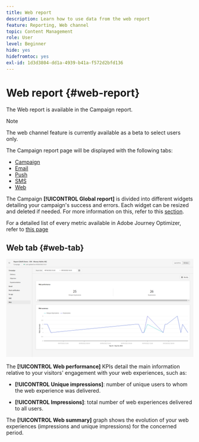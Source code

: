 ```yaml
---
title: Web report
description: Learn how to use data from the web report
feature: Reporting, Web channel
topic: Content Management
role: User
level: Beginner
hide: yes
hidefromtoc: yes
exl-id: 1d3d3804-dd1a-4939-b41a-f572d2bfd136
---
```

# Web report {#web-report}

The Web report is available in the Campaign report.

>[!NOTE]
>
>The web channel feature is currently available as a beta to select users only.

The Campaign report page will be displayed with the following tabs:

* [Campaign](../reports/campaign-global-report.md#campaign-live)
* [Email](../reports/campaign-global-report.md#email-live)
* [Push](../reports/campaign-global-report.md#push-live)
* [SMS](../reports/campaign-global-report.md#sms-live)
* [Web](#web-tab)

The Campaign **[!UICONTROL Global report]** is divided into different widgets detailing your campaign's success and errors. Each widget can be resized and deleted if needed. For more information on this, refer to this [section](../reports/global-report.md#modify-dashboard).

For a detailed list of every metric available in Adobe Journey Optimizer, refer to [this page](../reports/global-report.md#list-of-components-global.md)

## Web tab {#web-tab}

![](assets/web-report.png)

The **[!UICONTROL Web performance]** KPIs detail the main information relative to your visitors' engagement with your web experiences, such as:

* **[!UICONTROL Unique impressions]**: number of unique users to whom the web experience was delivered.

* **[!UICONTROL Impressions]**: total number of web experiences delivered to all users.

The **[!UICONTROL Web summary]** graph shows the evolution of your web experiences (impressions and unique impressions) for the concerned period.
